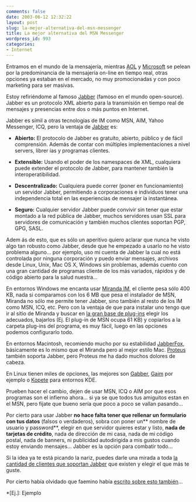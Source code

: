 ```yaml
---
comments: false
date: 2003-06-12 12:32:22
layout: post
slug: la-mejor-alternativa-del-msn-messenger
title: La mejor alternativa del MSN Messenger
wordpress_id: 993
categories:
- Internet
---
```


Entramos en el mundo de la mensajería, mientras [AOL](http://www.aol.com) y [Microsoft](http://www.microsoft.com) se pelean por la predominancia de la mensajería on-line en tiempo real, otras opciones ya estaban en el mercado, no muy promocionadas y con poco marketing para ser masivas.





Estoy refiriéndome al famoso [Jabber](http://www.jabber.org) (famoso en el mundo open-source). Jabber  es un protocolo XML abierto para la transmisión en tiempo real de mensajes y  presencias entre dos o más puntos en Internet.





Jabber es símil a otras tecnologías de IM como MSN, AIM, Yahoo Messenger, ICQ,  pero la ventaja de [Jabber](http://www.jabber.org/about/overview.html) es:





  


  * **Abierto:** El protocolo de Jabber es gratuíto, abierto,  público y de fácil comprensión. Además de contar  con múltiples implementaciones a nivel servers, librer ías y  programas clientes.


  * **Extensible:** Usando el poder de los namespaces de XML, cualquiera  puede extender el protocolo de Jabber, para mantener también la interoperatibilidad.


  * **Descentralizado:** Cualquiera puede correr (poner en funcionamiento)  un servidor Jabber, permitiendo a corporaciones e individuos tener una independencia  total en las experiencias de mensajer ía instantánea.


  * **Seguro:** Cualquier servidor Jabber puede convivir sin tener  que estar montado a la red pública de Jabber, muchos servidores usan  SSL para servidores de comunicación y también muchos clientes  soportan PGP, GPG, SASL.





Adem ás de esto, que es sólo un aperitivo quiero aclarar que nunca  he visto algo tan robusto como Jabber, desde que he empezado a usarlo no he  visto problema alguno… por ejemplo, uso mi cuenta de Jabber la cual no está controlada por ninguna corporación y puedo enviar mensajes, archivos  desde Linux, Unix, Mac OS X, Windows sin problemas, además cuento con una gran cantidad de programas cliente de los más variados, rápidos  y de código abierto para la salud nuestra…





En entornos Windows me encanta usar [Miranda IM](http://www.miranda-im.org/), el cliente pesa sólo  400 KB, nada si comparamos con los 6 MB que pesa el instalador de MSN, Miranda  no sólo me permite tener Jabber, sino también al resto de los  IM como MSN, ICQ, etc. Pero con la ventaja de que para instalar uno tengo que  ir al sitio de Miranda y buscar en [la gran base de plug-ins](http://miranda-im.org/download/index.php?action=display&id=1) elegir los adecuados,  bajarlos (Ej. El plug-in de MSN ocupa  61 KB) y copiarlos a la carpeta plug-ins del programa, es muy fácil, luego en las opciones podemos configurarlo todo.





En entornos Macintosh, recomiendo mucho por su estabilidad [JabberFox](http://jabberfox.sourceforge.net), básicamente es lo mismo que el Miranda pero al mejor estilo Mac. [Proteus](http://www.indigofield.com) también soporta Jabber, pero Proteus me ha dado muchos dolores de cabeza.





En Linux tienen miles de opciones, las mejores son [Gabber](http://gabber.sourceforge.net),  [Gaim](http://gaim.sourceforge.net) por ejemplo o [Kopete](http://kopete.kde.org) para entornos KDE.





Prueben hacer el cambio, dejen de usar MSN, ICQ o AIM por que esos programas  son el infierno ahora… si ya se que todos tus amiguitos estan en el MSN, pero fíjate que bueno sería que poco a poco se vallan pasando…





Por cierto para usar Jabber **no hace falta tener que rellenar un formulario  con tus datos** (falsos o verdaderos), sobra con poner un** nombre  de usuario y password**, elegir en que servidor quieres estar y listo, **nada de tarjetas de crédito**, nada de dirección  de mi casa, nada de mi código postal, nada de banners, ni publicidad  autodirigida a mis gustos cuando estoy enviando mensajes… Jabber es la opción  para combatir todo…





Si la idea ya te está picando la nariz, puedes darle una mirada a toda [la cantidad de clientes que soportan Jabber](http://www.jabber.org/user/clientlist.php) que existen y elegir el que más te guste.





Por cierto había olvidado que faemino había [escrito sobre esto también](http://www.anedonia.net/archives/000010.html)…




 
  *[Ej.]: Ejemplo
